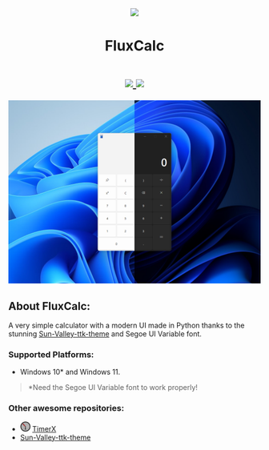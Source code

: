 <div align="center">
    <img src="https://github.com/Futura-Py/FluxCalc/blob/main/Calculator.ico" width="100"></a> 
    <h1>FluxCalc<h1>    
    <a href="https://github.com/Futura-Py/FluxCalc/releases">
         <img src="https://user-images.githubusercontent.com/86362423/162710522-c40c4f39-a6b9-48bc-84bc-1c6b78319f01.png"
         width="200">
    </a>
    <a>
         <img src="https://user-images.githubusercontent.com/86362423/162727921-b1daf52f-48e4-404e-8a8c-9079acce6a4d.png"
         width="200">
    </a>
</div>
<p align="center">
  <img src="screenshot.png" width = "700"/>
</p>
     
## About FluxCalc:
  A very simple calculator with a modern UI made in Python thanks to the stunning [Sun-Valley-ttk-theme](https://github.com/rdbende/Sun-Valley-ttk-theme) and Segoe UI Variable font.

### Supported Platforms:
- Windows 10* and Windows 11.

>*Need the Segoe UI Variable font to work properly!
 </div>
 
### Other awesome repositories:
- <a><img src="https://raw.githubusercontent.com/Futura-Py/TimerX/master/assets/logo_new.png"
       width="20"> [TimerX](https://github.com/Futura-Py/TimerX)
- [Sun-Valley-ttk-theme](https://github.com/rdbende/Sun-Valley-ttk-theme)
